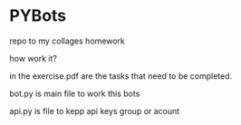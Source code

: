 # PYBots
repo to my collages homework


how work it?

in the exercise.pdf are the tasks that need to be completed.

bot.py is main file to work this bots

api.py is file to kepp api keys group or acount
